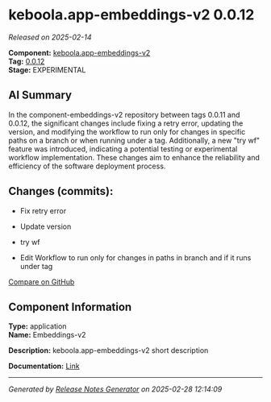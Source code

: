 # keboola.app-embeddings-v2 0.0.12

_Released on 2025-02-14_

**Component:** [keboola.app-embeddings-v2](https://github.com/keboola/component-embeddings-v2)  
**Tag:** [0.0.12](https://github.com/keboola/component-embeddings-v2/releases/tag/0.0.12)  
**Stage:** EXPERIMENTAL  


## AI Summary
In the component-embeddings-v2 repository between tags 0.0.11 and 0.0.12, the significant changes include fixing a retry error, updating the version, and modifying the workflow to run only for changes in specific paths on a branch or when running under a tag. Additionally, a new "try wf" feature was introduced, indicating a potential testing or experimental workflow implementation. These changes aim to enhance the reliability and efficiency of the software deployment process.



## Changes (commits):


- Fix retry error 
  



- Update version 
  



- try wf 
  



- Edit Workflow to run only for changes in paths in branch and if it runs under tag 
  



[Compare on GitHub](https://github.com/component-embeddings-v2/compare/0.0.11...0.0.12)



## Component Information
**Type:** application  
**Name:** Embeddings-v2  

**Description:** keboola.app-embeddings-v2 short description  


**Documentation:** [Link](https://github.com/keboola/component-embeddings-v2/blob/master/README.md)  



---
_Generated by [Release Notes Generator](https://github.com/keboola/release-notes-generator) on 2025-02-28 12:14:09_ 